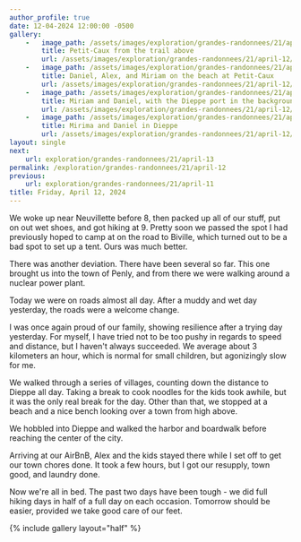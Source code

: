 ```yaml
---
author_profile: true
date: 12-04-2024 12:00:00 -0500
gallery: 
    -   image_path: /assets/images/exploration/grandes-randonnees/21/april-12/small/104226.jpg
        title: Petit-Caux from the trail above
        url: /assets/images/exploration/grandes-randonnees/21/april-12/large/104226.jpg
    -   image_path: /assets/images/exploration/grandes-randonnees/21/april-12/small/111523.jpg
        title: Daniel, Alex, and Miriam on the beach at Petit-Caux
        url: /assets/images/exploration/grandes-randonnees/21/april-12/large/111523.jpg
    -   image_path: /assets/images/exploration/grandes-randonnees/21/april-12/small/142950.jpg
        title: Miriam and Daniel, with the Dieppe port in the background
        url: /assets/images/exploration/grandes-randonnees/21/april-12/large/142950.jpg
    -   image_path: /assets/images/exploration/grandes-randonnees/21/april-12/small/154114.jpg
        title: Mirima and Daniel in Dieppe
        url: /assets/images/exploration/grandes-randonnees/21/april-12/large/154114.jpg
layout: single
next:
    url: exploration/grandes-randonnees/21/april-13
permalink: /exploration/grandes-randonnees/21/april-12
previous:
    url: exploration/grandes-randonnees/21/april-11
title: Friday, April 12, 2024
---
```

We woke up near Neuvillette before 8, then packed up all of our stuff, put on out wet shoes, and got hiking at 9. Pretty soon we passed the spot I had previously hoped to camp at on the road to Biville, which turned out to be a bad spot to set up a tent. Ours was much better.

There was another deviation. There have been several so far. This one brought us into the town of Penly, and from there we were walking around a nuclear power plant.

Today we were on roads almost all day. After a muddy and wet day yesterday, the roads were a welcome change.

I was once again proud of our family, showing resilience after a trying day yesterday. For myself, I have tried not to be too pushy in regards to speed and distance, but I haven't always succeeded. We average about 3 kilometers an hour, which is normal for small children, but agonizingly slow for me.

We walked through a series of villages, counting down the distance to Dieppe all day. Taking a break to cook noodles for the kids took awhile, but it was the only real break for the day. Other than that, we stopped at a beach and a nice bench looking over a town from high above.

We hobbled into Dieppe and walked the harbor and boardwalk before reaching the center of the city.

Arriving at our AirBnB, Alex and the kids stayed there while I set off to get our town chores done. It took a few hours, but I got our resupply, town good, and laundry done.

Now we're all in bed. The past two days have been tough - we did full hiking days in half of a full day on each occasion. Tomorrow should be easier, provided we take good care of our feet.

{% include gallery layout="half" %}
